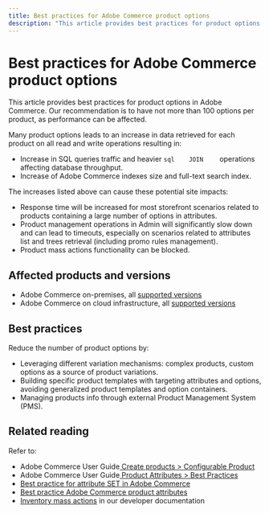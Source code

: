 ```yaml
---
title: Best practices for Adobe Commerce product options
description: "This article provides best practices for product options in Adobe Commerce. Our recommendation is to have not more than 100 options per product, as performance can be affected."
---
```


# Best practices for Adobe Commerce product options

This article provides best practices for product options in Adobe Commerce. Our recommendation is to have not more than 100 options per product, as performance can be affected.

Many product options leads to an increase in data retrieved for each product on all read and write operations resulting in:

* Increase in SQL queries traffic and heavier    ```sql    JOIN    ```    operations affecting database throughput.
* Increase of Adobe Commerce indexes size and full-text search index.

The increases listed above can cause these potential site impacts:

* Response time will be increased for most storefront scenarios related to products containing a large number of options in attributes.
* Product management operations in Admin will significantly slow down and can lead to timeouts, especially on scenarios related to attributes list and trees retrieval (including promo rules management).
* Product mass actions functionality can be blocked.

## Affected products and versions

* Adobe Commerce on-premises, all [supported versions](https://magento.com/sites/default/files/magento-software-lifecycle-policy.pdf)
* Adobe Commerce on cloud infrastructure, all [supported versions](https://magento.com/sites/default/files/magento-software-lifecycle-policy.pdf)

## Best practices

Reduce the number of product options by:

* Leveraging different variation mechanisms: complex products, custom options as a source of product variations.
* Building specific product templates with targeting attributes and options, avoiding generalized product templates and option containers.
* Managing products info through external Product Management System (PMS).

## Related reading

Refer to:
<ul><li title="File storage low/exhausted, specific page loads are slow">Adobe Commerce User Guide<a href="https://docs.magento.com/user-guide/catalog/product-create-configurable.html"> Create products > Configurable Product</a>
</li><li title="File storage low/exhausted, specific page loads are slow">Adobe Commerce User Guide<a href="https://docs.magento.com/user-guide/catalog/attribute-best-practices.html"> Product Attributes > Best Practices</a>
</li><li title="File storage low/exhausted, specific page loads are slow"><a href="https://support.magento.com/hc/en-us/articles/360045041092">Best practice for attribute SET in Adobe Commerce</a></li><li title="File storage low/exhausted, specific page loads are slow"><a href="https://support.magento.com/hc/en-us/articles/360048256612">Best practice Adobe Commerce product attributes</a></li><li title="File storage low/exhausted, specific page loads are slow"> <a href="https://devdocs.magento.com/guides/v2.4/rest/modules/inventory/bulk-inventory.html"> Inventory mass actions</a> in our developer documentation
</li></ul>